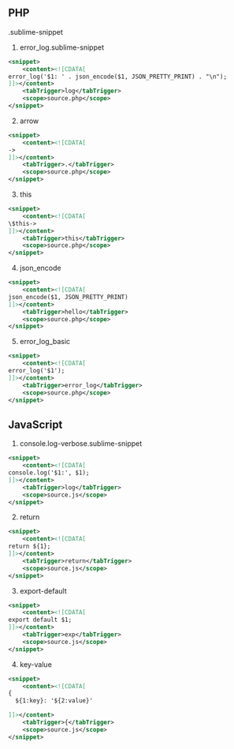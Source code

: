 ## PHP
.sublime-snippet

1. error_log.sublime-snippet

```xml
<snippet>
	<content><![CDATA[
error_log('$1: ' . json_encode($1, JSON_PRETTY_PRINT) . "\n");
]]></content>
	<tabTrigger>log</tabTrigger>
	<scope>source.php</scope>
</snippet>
```

2. arrow
```xml
<snippet>
	<content><![CDATA[
->
]]></content>
	<tabTrigger>.</tabTrigger>
	<scope>source.php</scope>
</snippet>
```

3. this

```xml
<snippet>
	<content><![CDATA[
\$this->
]]></content>
	<tabTrigger>this</tabTrigger>
	<scope>source.php</scope>
</snippet>
```

4. json_encode
```xml
<snippet>
    <content><![CDATA[
json_encode($1, JSON_PRETTY_PRINT)
]]></content>
    <tabTrigger>hello</tabTrigger>
    <scope>source.php</scope>
</snippet>
```

5. error_log_basic
```xml
<snippet>
    <content><![CDATA[
error_log('$1');
]]></content>
    <tabTrigger>error_log</tabTrigger>
    <scope>source.php</scope>
</snippet>
```

## JavaScript
1. console.log-verbose.sublime-snippet
```xml
<snippet>
    <content><![CDATA[
console.log('$1:', $1);
]]></content>
    <tabTrigger>log</tabTrigger>
    <scope>source.js</scope>
</snippet>
```

2. return
```xml
<snippet>
    <content><![CDATA[
return ${1};
]]></content>
    <tabTrigger>return</tabTrigger>
    <scope>source.js</scope>
</snippet>
```

3. export-default
```xml
<snippet>
    <content><![CDATA[
export default $1;
]]></content>
    <tabTrigger>exp</tabTrigger>
    <scope>source.js</scope>
</snippet>
```

4. key-value
```xml
<snippet>
    <content><![CDATA[
{
  ${1:key}: '${2:value}'

]]></content>
    <tabTrigger>{</tabTrigger>
    <scope>source.js</scope>
</snippet>
```
